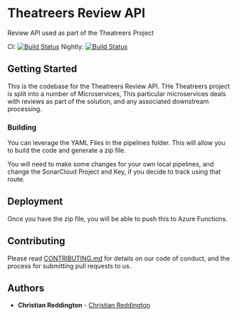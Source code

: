 # Theatreers Review API

Review API used as part of the Theatreers Project

CI: [![Build Status](https://dev.azure.com/theatreers/Theatreers/_apis/build/status/Theatreers.Review%20CI?branchName=master)](https://dev.azure.com/theatreers/Theatreers/_build/latest?definitionId=80&branchName=master)
Nightly: [![Build Status](https://dev.azure.com/theatreers/Theatreers/_apis/build/status/Theatreers.Review%20Nightly?branchName=master)](https://dev.azure.com/theatreers/Theatreers/_build/latest?definitionId=79&branchName=master)

## Getting Started

This is the codebase for the Theatreers Review API. THe Theatreers project is split into a number of Microservices, This particular microservices deals with reviews as part of the solution, and any associated downstream processing.

### Building

You can leverage the YAML Files in the pipelines folder. This will allow you to build the code and generate a zip file.

You will need to make some changes for your own local pipelines, and change the SonarCloud Project and Key, if you decide to track using that route.

## Deployment

Once you have the zip file, you will be able to push this to Azure Functions.

## Contributing

Please read [CONTRIBUTING.md](contributing.md) for details on our code of conduct, and the process for submitting pull requests to us.

## Authors

* **Christian Reddington** - [Christian Reddington](https://github.com/christianreddington)
